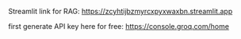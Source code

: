 Streamlit link for RAG: https://zcyhtijbzmyrcxpyxwaxbn.streamlit.app

first generate API key here for free: https://console.groq.com/home

